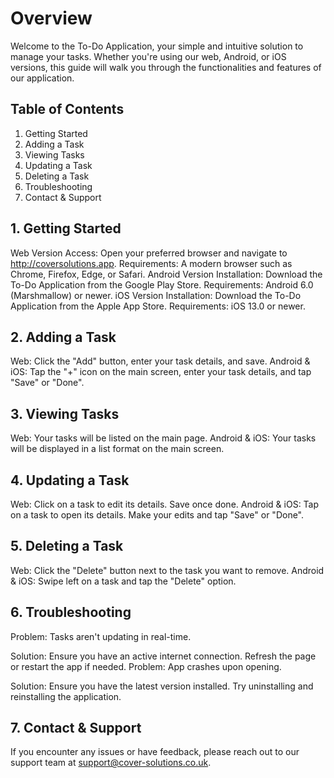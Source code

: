 # Overview
Welcome to the To-Do Application, your simple and intuitive solution to manage your tasks. Whether you're using our web, Android, or iOS versions, this guide will walk you through the functionalities and features of our application.

## Table of Contents
1. Getting Started
2. Adding a Task
3. Viewing Tasks
4. Updating a Task
5. Deleting a Task
6. Troubleshooting
7. Contact & Support

## 1. Getting Started
Web Version
Access: Open your preferred browser and navigate to http://coversolutions.app.
Requirements: A modern browser such as Chrome, Firefox, Edge, or Safari.
Android Version
Installation: Download the To-Do Application from the Google Play Store.
Requirements: Android 6.0 (Marshmallow) or newer.
iOS Version
Installation: Download the To-Do Application from the Apple App Store.
Requirements: iOS 13.0 or newer.
## 2. Adding a Task
Web: Click the "Add" button, enter your task details, and save.
Android & iOS: Tap the "+" icon on the main screen, enter your task details, and tap "Save" or "Done".
## 3. Viewing Tasks
Web: Your tasks will be listed on the main page.
Android & iOS: Your tasks will be displayed in a list format on the main screen.
## 4. Updating a Task
Web: Click on a task to edit its details. Save once done.
Android & iOS: Tap on a task to open its details. Make your edits and tap "Save" or "Done".
## 5. Deleting a Task
Web: Click the "Delete" button next to the task you want to remove.
Android & iOS: Swipe left on a task and tap the "Delete" option.
## 6. Troubleshooting
Problem: Tasks aren't updating in real-time.

Solution: Ensure you have an active internet connection. Refresh the page or restart the app if needed.
Problem: App crashes upon opening.

Solution: Ensure you have the latest version installed. Try uninstalling and reinstalling the application.

## 7. Contact & Support
If you encounter any issues or have feedback, please reach out to our support team at support@cover-solutions.co.uk.